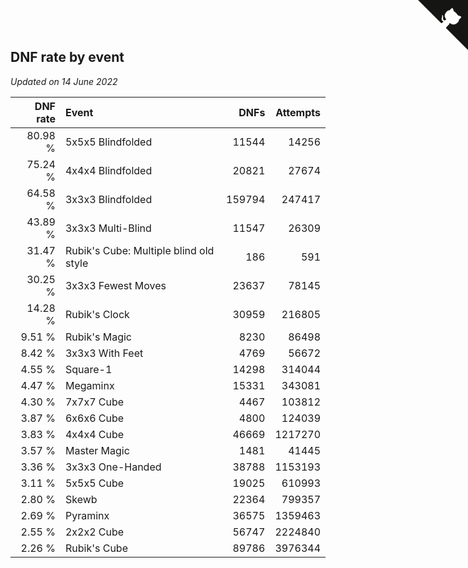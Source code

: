 ## DNF rate by event

*Updated on 14 June 2022*

| DNF rate | Event | DNFs | Attempts |
| ---: | :--- | ---: | ---: |
| 80.98 % | 5x5x5 Blindfolded | 11544 | 14256 |
| 75.24 % | 4x4x4 Blindfolded | 20821 | 27674 |
| 64.58 % | 3x3x3 Blindfolded | 159794 | 247417 |
| 43.89 % | 3x3x3 Multi-Blind | 11547 | 26309 |
| 31.47 % | Rubik's Cube: Multiple blind old style | 186 | 591 |
| 30.25 % | 3x3x3 Fewest Moves | 23637 | 78145 |
| 14.28 % | Rubik's Clock | 30959 | 216805 |
| 9.51 % | Rubik's Magic | 8230 | 86498 |
| 8.42 % | 3x3x3 With Feet | 4769 | 56672 |
| 4.55 % | Square-1 | 14298 | 314044 |
| 4.47 % | Megaminx | 15331 | 343081 |
| 4.30 % | 7x7x7 Cube | 4467 | 103812 |
| 3.87 % | 6x6x6 Cube | 4800 | 124039 |
| 3.83 % | 4x4x4 Cube | 46669 | 1217270 |
| 3.57 % | Master Magic | 1481 | 41445 |
| 3.36 % | 3x3x3 One-Handed | 38788 | 1153193 |
| 3.11 % | 5x5x5 Cube | 19025 | 610993 |
| 2.80 % | Skewb | 22364 | 799357 |
| 2.69 % | Pyraminx | 36575 | 1359463 |
| 2.55 % | 2x2x2 Cube | 56747 | 2224840 |
| 2.26 % | Rubik's Cube | 89786 | 3976344 |


<a href="https://github.com/jonatanklosko/wca_statistics" class="github-corner" aria-label="View source on Github"><svg width="80" height="80" viewBox="0 0 250 250" style="fill:#151513; color:#fff; position: absolute; top: 0; border: 0; right: 0;" aria-hidden="true"><path d="M0,0 L115,115 L130,115 L142,142 L250,250 L250,0 Z"></path><path d="M128.3,109.0 C113.8,99.7 119.0,89.6 119.0,89.6 C122.0,82.7 120.5,78.6 120.5,78.6 C119.2,72.0 123.4,76.3 123.4,76.3 C127.3,80.9 125.5,87.3 125.5,87.3 C122.9,97.6 130.6,101.9 134.4,103.2" fill="currentColor" style="transform-origin: 130px 106px;" class="octo-arm"></path><path d="M115.0,115.0 C114.9,115.1 118.7,116.5 119.8,115.4 L133.7,101.6 C136.9,99.2 139.9,98.4 142.2,98.6 C133.8,88.0 127.5,74.4 143.8,58.0 C148.5,53.4 154.0,51.2 159.7,51.0 C160.3,49.4 163.2,43.6 171.4,40.1 C171.4,40.1 176.1,42.5 178.8,56.2 C183.1,58.6 187.2,61.8 190.9,65.4 C194.5,69.0 197.7,73.2 200.1,77.6 C213.8,80.2 216.3,84.9 216.3,84.9 C212.7,93.1 206.9,96.0 205.4,96.6 C205.1,102.4 203.0,107.8 198.3,112.5 C181.9,128.9 168.3,122.5 157.7,114.1 C157.9,116.9 156.7,120.9 152.7,124.9 L141.0,136.5 C139.8,137.7 141.6,141.9 141.8,141.8 Z" fill="currentColor" class="octo-body"></path></svg></a><style>.github-corner:hover .octo-arm{animation:octocat-wave 560ms ease-in-out}@keyframes octocat-wave{0%,100%{transform:rotate(0)}20%,60%{transform:rotate(-25deg)}40%,80%{transform:rotate(10deg)}}@media (max-width:500px){.github-corner:hover .octo-arm{animation:none}.github-corner .octo-arm{animation:octocat-wave 560ms ease-in-out}}</style>
